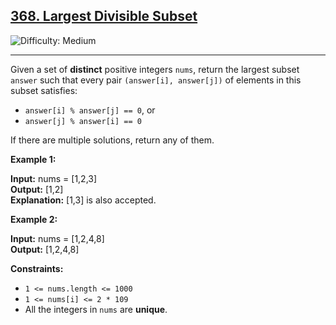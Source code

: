 ## [368. Largest Divisible Subset](https://leetcode.com/problems/largest-divisible-subset)

![Difficulty: Medium](https://img.shields.io/badge/Difficulty-Medium-orange)

---

Given a set of **distinct** positive integers `nums`, return the largest subset `answer` such that every pair `(answer[i], answer[j])` of elements in this subset satisfies:

- `answer[i] % answer[j] == 0`, or
- `answer[j] % answer[i] == 0`

If there are multiple solutions, return any of them.

**Example 1:**

**Input:** nums = \[1,2,3\]\
**Output:** \[1,2\]\
**Explanation:** \[1,3\] is also accepted.

**Example 2:**

**Input:** nums = \[1,2,4,8\]\
**Output:** \[1,2,4,8\]

**Constraints:**

- `1 <= nums.length <= 1000`
- `1 <= nums[i] <= 2 * 109`
- All the integers in `nums` are **unique**.
